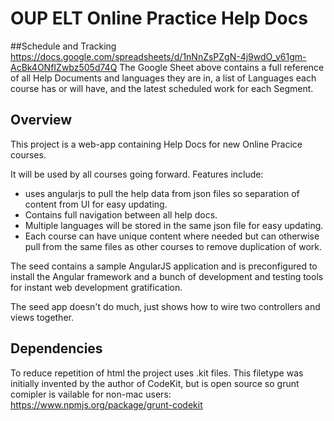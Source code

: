 # OUP ELT Online Practice Help Docs

##Schedule and Tracking
https://docs.google.com/spreadsheets/d/1nNnZsPZgN-4j9wdO_v61gm-AcBk4ONfIZwbz505d74Q
The Google Sheet above contains a full reference of all Help Documents and languages they are in, a list of Languages each course has or will have, and the latest scheduled work for each Segment.

## Overview

This project is a web-app containing Help Docs for new Online Pracice courses.

It will be used by all courses going forward. Features include:
* uses angularjs to pull the help data from json files so separation of content from UI for easy updating.
* Contains full navigation between all help docs.
* Multiple languages will be stored in the same json file for easy updating.
* Each course can have unique content where needed but can otherwise pull from the same files as other courses to remove duplication of work.

The seed contains a sample AngularJS application and is preconfigured to install the Angular
framework and a bunch of development and testing tools for instant web development gratification.

The seed app doesn't do much, just shows how to wire two controllers and views together.


## Dependencies

To reduce repetition of html the project uses .kit files. This filetype was initially invented by the author of CodeKit, but is open source so grunt comipler is vailable for non-mac users:
https://www.npmjs.org/package/grunt-codekit